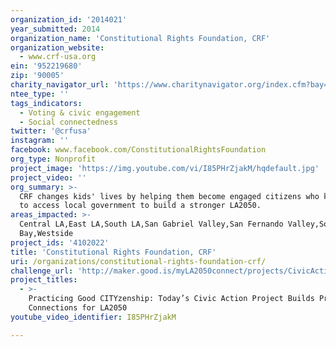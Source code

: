 ```yaml
---
organization_id: '2014021'
year_submitted: 2014
organization_name: 'Constitutional Rights Foundation, CRF'
organization_website:
  - www.crf-usa.org
ein: '952219680'
zip: '90005'
charity_navigator_url: 'https://www.charitynavigator.org/index.cfm?bay=search.profile&ein=952219680'
ntee_type: ''
tags_indicators:
  - Voting & civic engagement
  - Social connectedness
twitter: '@crfusa'
instagram: ''
facebook: www.facebook.com/ConstitutionalRightsFoundation
org_type: Nonprofit
project_image: 'https://img.youtube.com/vi/I85PHrZjakM/hqdefault.jpg'
project_video: ''
org_summary: >-
  CRF changes kids' lives by helping them become engaged citizens who know how
  to access local government to build a stronger LA2050.
areas_impacted: >-
  Central LA,East LA,South LA,San Gabriel Valley,San Fernando Valley,South
  Bay,Westside
project_ids: '4102022'
title: 'Constitutional Rights Foundation, CRF'
uri: /organizations/constitutional-rights-foundation-crf/
challenge_url: 'http://maker.good.is/myLA2050connect/projects/CivicActionProject.html'
project_titles:
  - >-
    Practicing Good CITYzenship: Today’s Civic Action Project Builds Prosocial
    Connections for LA2050
youtube_video_identifier: I85PHrZjakM

---
```

